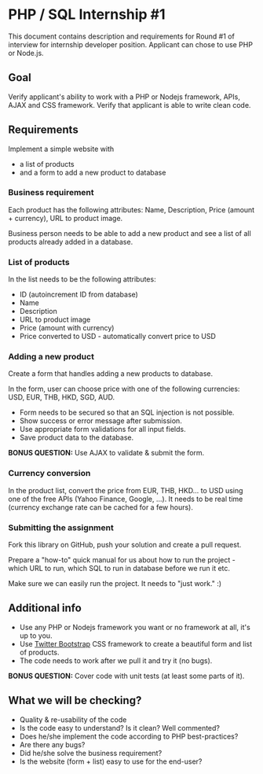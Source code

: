 # PHP / SQL Internship #1

This document contains description and requirements for Round #1 of interview for internship developer position. Applicant can chose to use PHP or Node.js.

## Goal

Verify applicant's ability to work with a PHP or Nodejs framework, APIs, AJAX and CSS framework. Verify that applicant is able to write clean code.

## Requirements

Implement a simple website with 

* a list of products
* and a form to add a new product to database

### Business requirement

Each product has the following attributes: Name, Description, Price (amount + currency), URL to product image.

Business person needs to be able to add a new product and see a list of all products already added in a database.

### List of products

In the list needs to be the following attributes:

* ID (autoincrement ID from database)
* Name
* Description
* URL to product image
* Price (amount with currency)
* Price converted to USD - automatically convert price to USD

### Adding a new product

Create a form that handles adding a new products to database.

In the form, user can choose price with one of the following currencies: USD, EUR, THB, HKD, SGD, AUD.

* Form needs to be secured so that an SQL injection is not possible.
* Show success or error message after submission.
* Use appropriate form validations for all input fields.
* Save product data to the database.

**BONUS QUESTION:** Use AJAX to validate & submit the form.

### Currency conversion

In the product list, convert the price from EUR, THB, HKD... to USD using one of the free APIs (Yahoo Finance, Google, ...). It needs to be real time (currency exchange rate can be cached for a few hours).

### Submitting the assignment

Fork this library on GitHub, push your solution and create a pull request.

Prepare a "how-to" quick manual for us about how to run the project - which URL to run, which SQL to run in database before we run it etc.

Make sure we can easily run the project. It needs to "just work." :)

## Additional info

* Use any PHP or Nodejs framework you want or no framework at all, it's up to you.
* Use [Twitter Bootstrap](http://getbootstrap.com) CSS framework to create a beautiful form and list of products.
* The code needs to work after we pull it and try it (no bugs).

**BONUS QUESTION:** Cover code with unit tests (at least some parts of it).

## What we will be checking?

* Quality & re-usability of the code
* Is the code easy to understand? Is it clean? Well commented?
* Does he/she implement the code according to PHP best-practices?
* Are there any bugs? 
* Did he/she solve the business requirement?
* Is the website (form + list) easy to use for the end-user?

